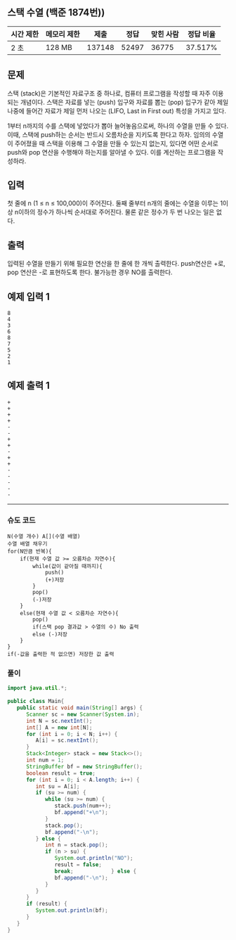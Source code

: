 ## 스택 수열 (백준 1874번))

|시간 제한|메모리 제한|제출|정답|맞힌 사람|정답 비율|
|---|---|---|---|---|---|
|2 초|128 MB|137148|52497|36775|37.517%|

## 문제

스택 (stack)은 기본적인 자료구조 중 하나로, 컴퓨터 프로그램을 작성할 때 자주 이용되는 개념이다. 스택은 자료를 넣는 (push) 입구와 자료를 뽑는 (pop) 입구가 같아 제일 나중에 들어간 자료가 제일 먼저 나오는 (LIFO, Last in First out) 특성을 가지고 있다.

1부터 n까지의 수를 스택에 넣었다가 뽑아 늘어놓음으로써, 하나의 수열을 만들 수 있다. 이때, 스택에 push하는 순서는 반드시 오름차순을 지키도록 한다고 하자. 임의의 수열이 주어졌을 때 스택을 이용해 그 수열을 만들 수 있는지 없는지, 있다면 어떤 순서로 push와 pop 연산을 수행해야 하는지를 알아낼 수 있다. 이를 계산하는 프로그램을 작성하라.

## 입력

첫 줄에 n (1 ≤ n ≤ 100,000)이 주어진다. 둘째 줄부터 n개의 줄에는 수열을 이루는 1이상 n이하의 정수가 하나씩 순서대로 주어진다. 물론 같은 정수가 두 번 나오는 일은 없다.

## 출력

입력된 수열을 만들기 위해 필요한 연산을 한 줄에 한 개씩 출력한다. push연산은 +로, pop 연산은 -로 표현하도록 한다. 불가능한 경우 NO를 출력한다.

## 예제 입력 1


```
8
4
3
6
8
7
5
2
1
```

## 예제 출력 1

```
+
+
+
+
-
-
+
+
-
+
+
-
-
-
-
-
```

---

### 슈도 코드

```
N(수열 개수) A[](수열 배열)
수열 배열 채우기
for(N만큼 반복){
	if(현재 수열 값 >= 오름차순 자연수){
		while(값이 같아질 때까지){
			push()
			(+)저장
		}
		pop()
		(-)저장
	}
	else(현재 수열 값 < 오름차순 자연수){
		pop()
		if(스택 pop 결과값 > 수열의 수) No 출력
		else (-)저장
	}
}
if(-값을 출력한 적 없으면) 저장한 값 출력
```

### 풀이

```java
import java.util.*;  
  
public class Main{  
   public static void main(String[] args) {  
      Scanner sc = new Scanner(System.in);  
      int N = sc.nextInt();  
      int[] A = new int[N];  
      for (int i = 0; i < N; i++) {  
         A[i] = sc.nextInt();  
      }  
      Stack<Integer> stack = new Stack<>();  
      int num = 1;  
      StringBuffer bf = new StringBuffer();  
      boolean result = true;  
      for (int i = 0; i < A.length; i++) {  
         int su = A[i];  
         if (su >= num) {  
            while (su >= num) {  
               stack.push(num++);  
               bf.append("+\n");  
            }  
            stack.pop();  
            bf.append("-\n");  
         } else {  
            int n = stack.pop();  
            if (n > su) {  
               System.out.println("NO");  
               result = false;  
               break;            } else {  
               bf.append("-\n");  
            }  
         }  
      }  
      if (result) {  
         System.out.println(bf);  
      }  
   }  
}
```